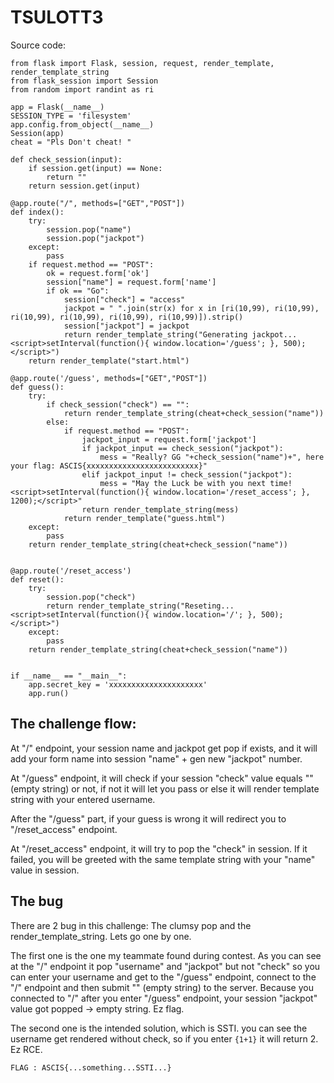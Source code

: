 # TSULOTT3
Source code:
```
from flask import Flask, session, request, render_template, render_template_string
from flask_session import Session
from random import randint as ri

app = Flask(__name__)
SESSION_TYPE = 'filesystem'
app.config.from_object(__name__)
Session(app)
cheat = "Pls Don't cheat! "

def check_session(input):
	if session.get(input) == None:
		return ""
	return session.get(input)

@app.route("/", methods=["GET","POST"])
def index():
	try:
		session.pop("name")
		session.pop("jackpot")
	except:
		pass
	if request.method == "POST":
		ok = request.form['ok']
		session["name"] = request.form['name']
		if ok == "Go":
			session["check"] = "access"
			jackpot = " ".join(str(x) for x in [ri(10,99), ri(10,99), ri(10,99), ri(10,99), ri(10,99), ri(10,99)]).strip()
			session["jackpot"] = jackpot
			return render_template_string("Generating jackpot...<script>setInterval(function(){ window.location='/guess'; }, 500);</script>")
	return render_template("start.html")

@app.route('/guess', methods=["GET","POST"])
def guess():
	try:
		if check_session("check") == "":
			return render_template_string(cheat+check_session("name"))
		else:
			if request.method == "POST":
				jackpot_input = request.form['jackpot']
				if jackpot_input == check_session("jackpot"):
					mess = "Really? GG "+check_session("name")+", here your flag: ASCIS{xxxxxxxxxxxxxxxxxxxxxxxxx}"
				elif jackpot_input != check_session("jackpot"):
					mess = "May the Luck be with you next time!<script>setInterval(function(){ window.location='/reset_access'; }, 1200);</script>"
				return render_template_string(mess)
			return render_template("guess.html")
	except:
		pass
	return render_template_string(cheat+check_session("name"))


@app.route('/reset_access')
def reset():
	try:
		session.pop("check")
		return render_template_string("Reseting...<script>setInterval(function(){ window.location='/'; }, 500);</script>")
	except:
		pass
	return render_template_string(cheat+check_session("name"))


if __name__ == "__main__":
	app.secret_key = 'xxxxxxxxxxxxxxxxxxxxx'
	app.run()
```
## The challenge flow: 
At "/" endpoint, your session name and jackpot get pop if exists, and it will add your form name into session "name" + gen new "jackpot" number.

At "/guess" endpoint, it will check if your session "check" value equals "" (empty string) or not, if not it will let you pass or else it will render template string with your entered username.

After the "/guess" part, if your guess is wrong it will redirect you to "/reset_access" endpoint. 

At "/reset_access" endpoint, it will try to pop the "check" in session. If it failed, you will be greeted with the same template string with your "name" value in session.

## The bug
There are 2 bug in this challenge: The clumsy pop and the render_template_string. Lets go one by one.

The first one is the one my teammate found during contest. As you can see at the "/" endpoint it pop "username" and "jackpot" but not "check" so you can enter your username and get to the "/guess" endpoint, connect to the "/" endpoint and then submit "" (empty string) to the server. Because you connected to "/" after you enter "/guess" endpoint, your session "jackpot" value got popped -> empty string. Ez flag.

The second one is the intended solution, which is SSTI. you can see the username get rendered without check, so if you enter `{1+1}` it will return 2. Ez RCE.

`FLAG : ASCIS{...something...SSTI...}` 

